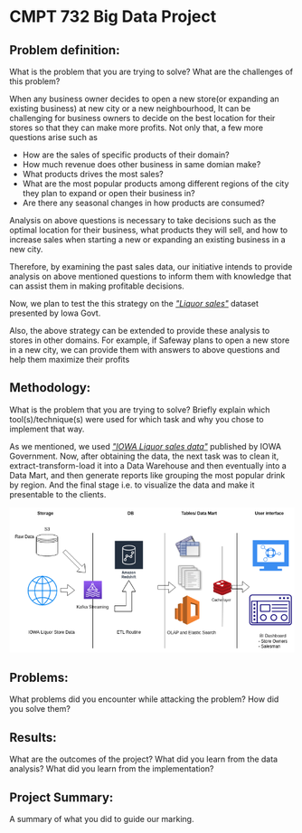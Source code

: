 # CMPT 732 Big Data Project

## Problem definition: 
What is the problem that you are trying to solve? What are the challenges of this problem?

When any business owner decides to open a new store(or expanding an existing business) at new city or a new neighbourhood, It can be challenging for business owners to decide on the best location for their stores so that they can make more profits.
Not only that, a few more questions arise such as

- How are the sales of specific products of their domain?
- How much revenue does other business in same domian make?
- What products drives the most sales?
- What are the most popular products among different regions of the city they plan to expand or open their business in?
- Are there any seasonal changes in how products are consumed? 

Analysis on above questions is necessary to take decisions such as the optimal location for their business,  what products they will sell, and how to increase sales when starting a new or
expanding an existing business in a new city.


Therefore, by examining the past sales data, our
initiative intends to provide analysis on above mentioned questions to inform them with knowledge that can assist them in making profitable decisions.

Now, we plan to test the this strategy on the *["Liquor sales"](https://data.iowa.gov/Sales-Distribution/Iowa-Liquor-Sales/m3tr-qhgy)* dataset presented by Iowa Govt. 

Also, the above strategy can be extended to provide these analysis to stores in other domains.
For example, if Safeway plans to open a new store in a new city, we can provide them with answers to above questions and help them maximize their profits 


## Methodology: 
What is the problem that you are trying to solve? Briefly explain which tool(s)/technique(s) were used for which task and why you chose to implement that way.

As we mentioned, we used *["IOWA Liquor sales data"](https://data.iowa.gov/Sales-Distribution/Iowa-Liquor-Sales/m3tr-qhgy)* published by IOWA Government.
Now, after obtaining the data, the next task was to clean it, extract-transform-load it into a Data Warehouse and then eventually into a Data Mart, and then generate reports like grouping the most popular drink by region. And the final stage i.e. to visualize the data and make it presentable to the clients.


![Alt text](./project_design.png)
## Problems: 
What problems did you encounter while attacking the problem? How did you solve them?
## Results: 
What are the outcomes of the project? What did you learn from the data analysis? What did you learn from the implementation?
## Project Summary: 
A summary of what you did to guide our marking. 
